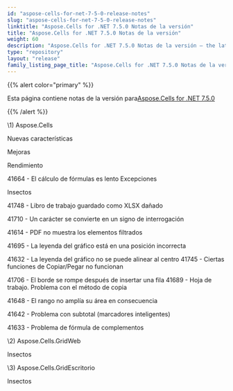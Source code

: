 ```yaml
---
id: "aspose-cells-for-net-7-5-0-release-notes"
slug: "aspose-cells-for-net-7-5-0-release-notes"
linktitle: "Aspose.Cells for .NET 7.5.0 Notas de la versión"
title: "Aspose.Cells for .NET 7.5.0 Notas de la versión"
weight: 60
description: "Aspose.Cells for .NET 7.5.0 Notas de la versión – the latest updates and fixes."
type: "repository"
layout: "release"
family_listing_page_title: "Aspose.Cells for .NET 7.5.0 Notas de la versión"
---
```

{{% alert color="primary" %}} 

 Esta página contiene notas de la versión para[Aspose.Cells for .NET 7.5.0](https://releases.aspose.com/cells/net/new-releases/aspose.cells-for-.net-7.5.0/)

{{% /alert %}} 

\1) Aspose.Cells 

 Nuevas características

 Mejoras

 Rendimiento

 41664 - El cálculo de fórmulas es lento Excepciones

 Insectos

 41748 - Libro de trabajo guardado como XLSX dañado

 41710 - Un carácter se convierte en un signo de interrogación

 41614 - PDF no muestra los elementos filtrados

 41695 - La leyenda del gráfico está en una posición incorrecta

41632 - La leyenda del gráfico no se puede alinear al centro 41745 - Ciertas funciones de Copiar/Pegar no funcionan

 41706 - El borde se rompe después de insertar una fila 41689 - Hoja de trabajo. Problema con el método de copia

41648 - El rango no amplía su área en consecuencia

 41642 - Problema con subtotal (marcadores inteligentes)

 41633 - Problema de fórmula de complementos

 \2) Aspose.Cells.GridWeb

 Insectos

\3) Aspose.Cells.GridEscritorio

 Insectos
